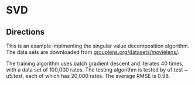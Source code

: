 # SVD

## Directions

This is an example implmenting the singular value decomposition algorithm. The data sets are downloaded from [grouplens.org/datasets/movielens/](http://grouplens.org/datasets/movielens/).

The training algorithm uses batch gradient descent and iterates 40 times, with a data set of 100,000 rates. The testing algorithm is tested by u1.test ~ u5.test, each of which has 20,000 rates. The average RMSE is 0.98.
